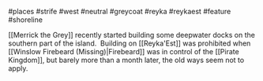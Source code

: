 #places #strife #west #neutral #greycoat  #reyka #reykaest #feature #shoreline 

[[Merrick the Grey]] recently started building some deepwater docks on the southern part of the island.  Building on [[Reyka'Est]] was prohibited when [[Winslow Firebeard (Missing)|Firebeard]] was in control of the [[Pirate Kingdom]], but barely more than a month later, the old ways seem not to apply.